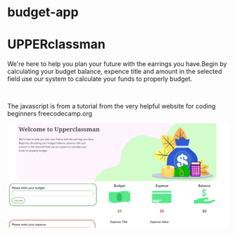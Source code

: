 # budget-app
<h1>UPPERclassman</h1>
<p>We're here to help you plan your future with the earrings you have.Begin by calculating your budget balance, expence title and
amount in the selected field use our system to calculate your
funds to properly budget.</p><br>
<p>The javascript is from a tutorial from the very helpful website for coding beginners freecodecamp.org</p>
<img src="./readME-img.png" class="photoReadME">